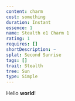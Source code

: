 ```yaml
---
content: charm
cost: something
duration: Instant
essence: 1
name: Stealth e1 Charm 1
rating: 1
requires: []
shortDescription: ~
splat: Second Sunrise
tags: []
trait: Stealth
tree: Sun
type: Simple
---
```


Hello **world**!
